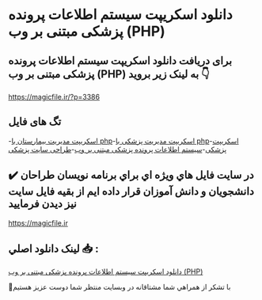 # دانلود اسکریپت سیستم اطلاعات پرونده پزشکی مبتنی بر وب (PHP)

## برای دریافت دانلود اسکریپت سیستم اطلاعات پرونده پزشکی مبتنی بر وب (PHP) به لینک زیر بروید 👇

https://magicfile.ir/?p=3386

## تگ های فایل

-[اسکریپت مدیریت بیمارستان با php](https://magicfile.ir/product/%d8%a7%d8%b3%da%a9%d8%b1%db%8c%d9%be%d8%aa%d8%b3%db%8c%d8%b3%d8%aa%d9%85-%d8%a7%d8%b7%d9%84%d8%a7%d8%b9%d8%a7%d8%aa-%d9%be%d8%b1%d9%88%d9%86%d8%af%d9%87-%d9%be%d8%b2%d8%b4%da%a9%db%8c-%d9%85%d8%a8%d8%aa%d9%86%db%8c-php/)-[اسکریپت مدیریت پزشکی با php](https://magicfile.ir/product/%d8%a7%d8%b3%da%a9%d8%b1%db%8c%d9%be%d8%aa%d8%b3%db%8c%d8%b3%d8%aa%d9%85-%d8%a7%d8%b7%d9%84%d8%a7%d8%b9%d8%a7%d8%aa-%d9%be%d8%b1%d9%88%d9%86%d8%af%d9%87-%d9%be%d8%b2%d8%b4%da%a9%db%8c-%d9%85%d8%a8%d8%aa%d9%86%db%8c-php/)-[اسکریپت پزشکی](https://magicfile.ir/product/%d8%a7%d8%b3%da%a9%d8%b1%db%8c%d9%be%d8%aa%d8%b3%db%8c%d8%b3%d8%aa%d9%85-%d8%a7%d8%b7%d9%84%d8%a7%d8%b9%d8%a7%d8%aa-%d9%be%d8%b1%d9%88%d9%86%d8%af%d9%87-%d9%be%d8%b2%d8%b4%da%a9%db%8c-%d9%85%d8%a8%d8%aa%d9%86%db%8c-php/)-[سیستم اطلاعات پرونده پزشکی مبتنی بر وب](https://magicfile.ir/product/%d8%a7%d8%b3%da%a9%d8%b1%db%8c%d9%be%d8%aa%d8%b3%db%8c%d8%b3%d8%aa%d9%85-%d8%a7%d8%b7%d9%84%d8%a7%d8%b9%d8%a7%d8%aa-%d9%be%d8%b1%d9%88%d9%86%d8%af%d9%87-%d9%be%d8%b2%d8%b4%da%a9%db%8c-%d9%85%d8%a8%d8%aa%d9%86%db%8c-php/)-[طراحی سایت پزشکی](https://magicfile.ir/product/%d8%a7%d8%b3%da%a9%d8%b1%db%8c%d9%be%d8%aa%d8%b3%db%8c%d8%b3%d8%aa%d9%85-%d8%a7%d8%b7%d9%84%d8%a7%d8%b9%d8%a7%d8%aa-%d9%be%d8%b1%d9%88%d9%86%d8%af%d9%87-%d9%be%d8%b2%d8%b4%da%a9%db%8c-%d9%85%d8%a8%d8%aa%d9%86%db%8c-php/)

## ✔️ در سايت فايل هاي ويژه اي براي برنامه نويسان طراحان دانشجويان و دانش آموزان قرار داده ايم از بقيه فايل سايت نيز ديدن فرماييد

https://magicfile.ir


## لينک دانلود اصلي 📥 :

[دانلود اسکریپت سیستم اطلاعات پرونده پزشکی مبتنی بر وب (PHP)](https://magicfile.ir/product/%d8%a7%d8%b3%da%a9%d8%b1%db%8c%d9%be%d8%aa%d8%b3%db%8c%d8%b3%d8%aa%d9%85-%d8%a7%d8%b7%d9%84%d8%a7%d8%b9%d8%a7%d8%aa-%d9%be%d8%b1%d9%88%d9%86%d8%af%d9%87-%d9%be%d8%b2%d8%b4%da%a9%db%8c-%d9%85%d8%a8%d8%aa%d9%86%db%8c-php/) 


🙏با تشکر از همراهي شما مشتاقانه در وبسایت منتظر شما دوست عزیز هستیم

